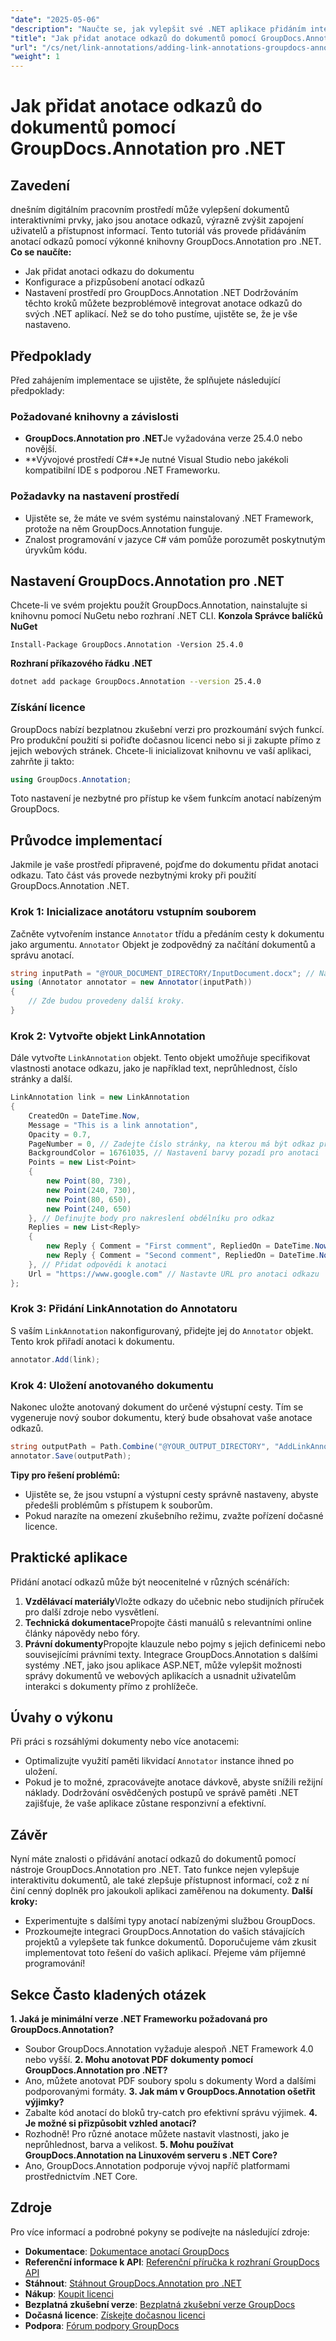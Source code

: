 ```yaml
---
"date": "2025-05-06"
"description": "Naučte se, jak vylepšit své .NET aplikace přidáním interaktivních anotací odkazů pomocí výkonné knihovny GroupDocs.Annotation. Postupujte podle našeho podrobného návodu a vylepšete interaktivitu dokumentů ještě dnes."
"title": "Jak přidat anotace odkazů do dokumentů pomocí GroupDocs.Annotation pro .NET | Průvodce pro vývojáře"
"url": "/cs/net/link-annotations/adding-link-annotations-groupdocs-annotation-dotnet/"
"weight": 1
---
```


# Jak přidat anotace odkazů do dokumentů pomocí GroupDocs.Annotation pro .NET
## Zavedení
dnešním digitálním pracovním prostředí může vylepšení dokumentů interaktivními prvky, jako jsou anotace odkazů, výrazně zvýšit zapojení uživatelů a přístupnost informací. Tento tutoriál vás provede přidáváním anotací odkazů pomocí výkonné knihovny GroupDocs.Annotation pro .NET.
**Co se naučíte:**
- Jak přidat anotaci odkazu do dokumentu
- Konfigurace a přizpůsobení anotací odkazů
- Nastavení prostředí pro GroupDocs.Annotation .NET
Dodržováním těchto kroků můžete bezproblémově integrovat anotace odkazů do svých .NET aplikací. Než se do toho pustíme, ujistěte se, že je vše nastaveno.
## Předpoklady
Před zahájením implementace se ujistěte, že splňujete následující předpoklady:
### Požadované knihovny a závislosti
- **GroupDocs.Annotation pro .NET**Je vyžadována verze 25.4.0 nebo novější.
- **Vývojové prostředí C#**Je nutné Visual Studio nebo jakékoli kompatibilní IDE s podporou .NET Frameworku.
### Požadavky na nastavení prostředí
- Ujistěte se, že máte ve svém systému nainstalovaný .NET Framework, protože na něm GroupDocs.Annotation funguje.
- Znalost programování v jazyce C# vám pomůže porozumět poskytnutým úryvkům kódu.
## Nastavení GroupDocs.Annotation pro .NET
Chcete-li ve svém projektu použít GroupDocs.Annotation, nainstalujte si knihovnu pomocí NuGetu nebo rozhraní .NET CLI.
**Konzola Správce balíčků NuGet**
```shell
Install-Package GroupDocs.Annotation -Version 25.4.0
```
**Rozhraní příkazového řádku .NET**
```bash
dotnet add package GroupDocs.Annotation --version 25.4.0
```
### Získání licence
GroupDocs nabízí bezplatnou zkušební verzi pro prozkoumání svých funkcí. Pro produkční použití si pořiďte dočasnou licenci nebo si ji zakupte přímo z jejich webových stránek.
Chcete-li inicializovat knihovnu ve vaší aplikaci, zahrňte ji takto:
```csharp
using GroupDocs.Annotation;
```
Toto nastavení je nezbytné pro přístup ke všem funkcím anotací nabízeným GroupDocs.
## Průvodce implementací
Jakmile je vaše prostředí připravené, pojďme do dokumentu přidat anotaci odkazu. Tato část vás provede nezbytnými kroky při použití GroupDocs.Annotation .NET.
### Krok 1: Inicializace anotátoru vstupním souborem
Začněte vytvořením instance `Annotator` třídu a předáním cesty k dokumentu jako argumentu. `Annotator` Objekt je zodpovědný za načítání dokumentů a správu anotací.
```csharp
string inputPath = "@YOUR_DOCUMENT_DIRECTORY/InputDocument.docx"; // Nahraďte cestou k dokumentu
using (Annotator annotator = new Annotator(inputPath))
{
    // Zde budou provedeny další kroky.
}
```
### Krok 2: Vytvořte objekt LinkAnnotation
Dále vytvořte `LinkAnnotation` objekt. Tento objekt umožňuje specifikovat vlastnosti anotace odkazu, jako je například text, neprůhlednost, číslo stránky a další.
```csharp
LinkAnnotation link = new LinkAnnotation
{
    CreatedOn = DateTime.Now,
    Message = "This is a link annotation",
    Opacity = 0.7,
    PageNumber = 0, // Zadejte číslo stránky, na kterou má být odkaz přidán
    BackgroundColor = 16761035, // Nastavení barvy pozadí pro anotaci
    Points = new List<Point>
    {
        new Point(80, 730),
        new Point(240, 730),
        new Point(80, 650),
        new Point(240, 650)
    }, // Definujte body pro nakreslení obdélníku pro odkaz
    Replies = new List<Reply>
    {
        new Reply { Comment = "First comment", RepliedOn = DateTime.Now },
        new Reply { Comment = "Second comment", RepliedOn = DateTime.Now }
    }, // Přidat odpovědi k anotaci
    Url = "https://www.google.com" // Nastavte URL pro anotaci odkazu
};
```
### Krok 3: Přidání LinkAnnotation do Annotatoru
S vaším `LinkAnnotation` nakonfigurovaný, přidejte jej do `Annotator` objekt. Tento krok přiřadí anotaci k dokumentu.
```csharp
annotator.Add(link);
```
### Krok 4: Uložení anotovaného dokumentu
Nakonec uložte anotovaný dokument do určené výstupní cesty. Tím se vygeneruje nový soubor dokumentu, který bude obsahovat vaše anotace odkazů.
```csharp
string outputPath = Path.Combine("@YOUR_OUTPUT_DIRECTORY", "AddLinkAnnotation-output.docx");
annotator.Save(outputPath);
```
**Tipy pro řešení problémů:**
- Ujistěte se, že jsou vstupní a výstupní cesty správně nastaveny, abyste předešli problémům s přístupem k souborům.
- Pokud narazíte na omezení zkušebního režimu, zvažte pořízení dočasné licence.
## Praktické aplikace
Přidání anotací odkazů může být neocenitelné v různých scénářích:
1. **Vzdělávací materiály**Vložte odkazy do učebnic nebo studijních příruček pro další zdroje nebo vysvětlení.
2. **Technická dokumentace**Propojte části manuálů s relevantními online články nápovědy nebo fóry.
3. **Právní dokumenty**Propojte klauzule nebo pojmy s jejich definicemi nebo souvisejícími právními texty.
Integrace GroupDocs.Annotation s dalšími systémy .NET, jako jsou aplikace ASP.NET, může vylepšit možnosti správy dokumentů ve webových aplikacích a usnadnit uživatelům interakci s dokumenty přímo z prohlížeče.
## Úvahy o výkonu
Při práci s rozsáhlými dokumenty nebo více anotacemi:
- Optimalizujte využití paměti likvidací `Annotator` instance ihned po uložení.
- Pokud je to možné, zpracovávejte anotace dávkově, abyste snížili režijní náklady.
Dodržování osvědčených postupů ve správě paměti .NET zajišťuje, že vaše aplikace zůstane responzivní a efektivní.
## Závěr
Nyní máte znalosti o přidávání anotací odkazů do dokumentů pomocí nástroje GroupDocs.Annotation pro .NET. Tato funkce nejen vylepšuje interaktivitu dokumentů, ale také zlepšuje přístupnost informací, což z ní činí cenný doplněk pro jakoukoli aplikaci zaměřenou na dokumenty.
**Další kroky:**
- Experimentujte s dalšími typy anotací nabízenými službou GroupDocs.
- Prozkoumejte integraci GroupDocs.Annotation do vašich stávajících projektů a vylepšete tak funkce dokumentů.
Doporučujeme vám zkusit implementovat toto řešení do vašich aplikací. Přejeme vám příjemné programování!
## Sekce Často kladených otázek
**1. Jaká je minimální verze .NET Frameworku požadovaná pro GroupDocs.Annotation?**
   - Soubor GroupDocs.Annotation vyžaduje alespoň .NET Framework 4.0 nebo vyšší.
**2. Mohu anotovat PDF dokumenty pomocí GroupDocs.Annotation pro .NET?**
   - Ano, můžete anotovat PDF soubory spolu s dokumenty Word a dalšími podporovanými formáty.
**3. Jak mám v GroupDocs.Annotation ošetřit výjimky?**
   - Zabalte kód anotací do bloků try-catch pro efektivní správu výjimek.
**4. Je možné si přizpůsobit vzhled anotací?**
   - Rozhodně! Pro různé anotace můžete nastavit vlastnosti, jako je neprůhlednost, barva a velikost.
**5. Mohu používat GroupDocs.Annotation na Linuxovém serveru s .NET Core?**
   - Ano, GroupDocs.Annotation podporuje vývoj napříč platformami prostřednictvím .NET Core.
## Zdroje
Pro více informací a podrobné pokyny se podívejte na následující zdroje:
- **Dokumentace**: [Dokumentace anotací GroupDocs](https://docs.groupdocs.com/annotation/net/)
- **Referenční informace k API**: [Referenční příručka k rozhraní GroupDocs API](https://reference.groupdocs.com/annotation/net/)
- **Stáhnout**: [Stáhnout GroupDocs.Annotation pro .NET](https://releases.groupdocs.com/annotation/net/)
- **Nákup**: [Koupit licenci](https://purchase.groupdocs.com/buy)
- **Bezplatná zkušební verze**: [Bezplatná zkušební verze GroupDocs](https://releases.groupdocs.com/annotation/net/)
- **Dočasná licence**: [Získejte dočasnou licenci](https://purchase.groupdocs.com/temporary-license/)
- **Podpora**: [Fórum podpory GroupDocs](https://forum.groupdocs.com/c/annotation/)